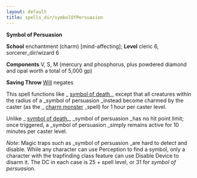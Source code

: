 ```yaml
---
layout: default
title: spells_dir/symbolOfPersuasion
---
```

 **Symbol of Persuasion**

**School** enchantment (charm) [mind-affecting]; **Level** cleric 6, sorcerer_dir/wizard 6

**Components** V, S, M (mercury and phosphorus, plus powdered diamond and opal worth a total of 5,000 gp)

**Saving Throw** [Will](../combat#_will) negates

This spell functions like _ [symbol of death](symbolOfDeath#_symbol-of-death)_, except that all creatures within the radius of a _symbol of persuasion _instead become charmed by the caster (as the _ [charm monster](charmMonster#_charm-monster) _spell) for 1 hour per caster level.

Unlike _ [symbol of death](symbolOfDeath#_symbol-of-death)_, _symbol of persuasion _has no hit point limit; once triggered, a _symbol of persuasion _simply remains active for 10 minutes per caster level.

_Note_: Magic traps such as _symbol of persuasion _are hard to detect and disable. While any character can use Perception to find a symbol, only a character with the trapfinding class feature can use Disable Device to disarm it. The DC in each case is 25 + spell level, or 31 for _symbol of persuasion_.

